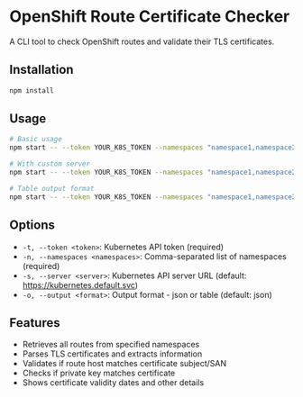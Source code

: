 # OpenShift Route Certificate Checker

A CLI tool to check OpenShift routes and validate their TLS certificates.

## Installation

```bash
npm install
```

## Usage

```bash
# Basic usage
npm start -- --token YOUR_K8S_TOKEN --namespaces "namespace1,namespace2"

# With custom server
npm start -- --token YOUR_K8S_TOKEN --namespaces "namespace1,namespace2" --server https://api.cluster.example.com:6443

# Table output format
npm start -- --token YOUR_K8S_TOKEN --namespaces "namespace1,namespace2" --output table
```

## Options

- `-t, --token <token>`: Kubernetes API token (required)
- `-n, --namespaces <namespaces>`: Comma-separated list of namespaces (required)
- `-s, --server <server>`: Kubernetes API server URL (default: https://kubernetes.default.svc)
- `-o, --output <format>`: Output format - json or table (default: json)

## Features

- Retrieves all routes from specified namespaces
- Parses TLS certificates and extracts information
- Validates if route host matches certificate subject/SAN
- Checks if private key matches certificate
- Shows certificate validity dates and other details
